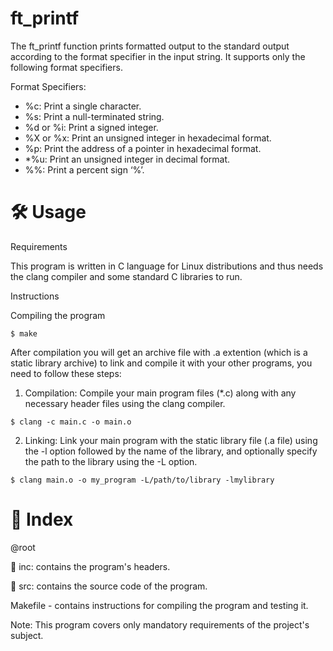 # ft_printf
The ft_printf function prints formatted output to the standard output according to the format specifier in the input string.
It supports only the following format specifiers.

Format Specifiers:

* %c: Print a single character.
* %s: Print a null-terminated string.
* %d or %i: Print a signed integer.
* %X or %x: Print an unsigned integer in hexadecimal format.
* %p: Print the address of a pointer in hexadecimal format.
* *%u: Print an unsigned integer in decimal format.
* %%: Print a percent sign ‘%’.

# 🛠️ Usage
Requirements

This program is written in C language for Linux distributions and thus needs the clang compiler and some standard C libraries to run.

Instructions

Compiling the program

```
$ make
```

After compilation you will get an archive file with  .a  extention (which is a static library archive) to link and compile it with your other programs, you need to follow these steps:

1. Compilation: Compile your main program files (*.c) along with any necessary header files using the clang compiler.
```
$ clang -c main.c -o main.o
```

2. Linking: Link your main program with the static library file (.a file) using the -l option followed by the name of the library, and optionally specify the path to the library using the -L option.

```
$ clang main.o -o my_program -L/path/to/library -lmylibrary
```

# 📑 Index
@root

📁 inc: contains the program's headers.

📁 src: contains the source code of the program.

Makefile - contains instructions for compiling the program and testing it.

Note: This program covers only mandatory requirements of the project's subject.
